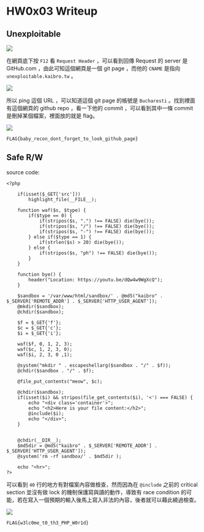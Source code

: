 # HW0x03 Writeup

## Unexploitable

![](https://i.imgur.com/3jWdu4t.png)

在網頁底下按 `F12` 看 `Request Header` ，可以看到回傳 Request 的 server 是 GitHub.com ，由此可知這個網頁是一個 git page ，而他的 `CNAME` 是指向 `unexploitable.kaibro.tw` 。

![](https://i.imgur.com/PnW8pY8.png)


所以 ping 這個 URL ，可以知道這個 git page 的帳號是 `Bucharesti` 。找到裡面有這個網頁的 github repo ，看一下他的 commit ，可以看到其中一條 commit 是刪掉某個檔案，裡面放的就是 flag。

![](https://i.imgur.com/FhVkM1I.png)

`FLAG{baby_recon_dont_forget_to_look_github_page}`

## Safe R/W

source code:
```php=
<?php

    if(isset($_GET['src']))
        highlight_file(__FILE__);

    function waf($s, $type) {
        if($type == 0) {
            if(stripos($s, ".") !== FALSE) die(bye());
            if(stripos($s, "/") !== FALSE) die(bye());
            if(stripos($s, "-") !== FALSE) die(bye());
        } else if($type == 1) {
            if(strlen($s) > 20) die(bye());
        } else {
            if(stripos($s, "ph") !== FALSE) die(bye());
        }
    }

    function bye() {
        header("Location: https://youtu.be/dQw4w9WgXcQ");
    }

    $sandbox = '/var/www/html/sandbox/' . @md5("kaibro" . $_SERVER['REMOTE_ADDR'] . $_SERVER['HTTP_USER_AGENT']);
    @mkdir($sandbox);
    @chdir($sandbox);

    $f = $_GET{'f'};
    $c = $_GET{'c'};
    $i = $_GET{'i'};

    waf($f, 0, 1, 2, 3);
    waf($c, 1, 2, 3, 0);
    waf($i, 2, 3, 0 ,1);

    @system("mkdir " . escapeshellarg($sandbox . "/" . $f));
    @chdir($sandbox . "/" . $f);

    @file_put_contents("meow", $c);

    @chdir($sandbox);
    if(isset($i) && stripos(file_get_contents($i), '<') === FALSE) {
        echo "<div class='container'>";
        echo "<h2>Here is your file content:</h2>";
        @include($i);
        echo "</div>";
    }


    @chdir(__DIR__);
    $md5dir = @md5("kaibro" . $_SERVER['REMOTE_ADDR'] . $_SERVER['HTTP_USER_AGENT']);
    @system('rm -rf sandbox/' . $md5dir );

    echo "<hr>";
?>
```

可以看到 `40` 行的地方有對檔案內容做檢查，然而因為在 `@include` 之前的 critical section 並沒有做 lock 的機制保護寫與讀的動作，導致有 race condition 的可能，若在寫入一個預期的輸入後馬上寫入非法的內容，後者就可以藉此繞過檢查。

![](https://i.imgur.com/r0SonmX.png)

`FLAG{w3lc0me_t0_th3_PHP_W0r1d}`